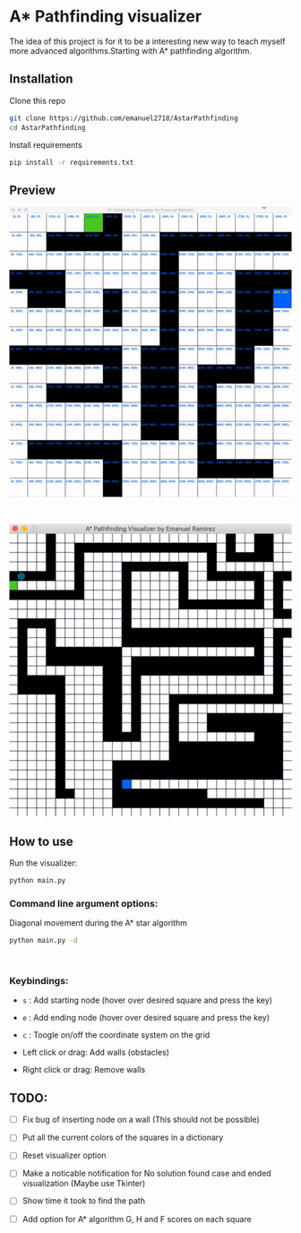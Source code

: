 # A* Pathfinding visualizer
The idea of this project is for it to be a interesting new way to teach myself more advanced algorithms.Starting with A* pathfinding algorithm.


## Installation

Clone this repo

```bash
git clone https://github.com/emanuel2718/AstarPathfinding
cd AstarPathfinding
```

Install requirements

```bash
pip install -r requirements.txt
```

## Preview

![Coordinate update](videos/coordinateUpdate.gif)

&nbsp;
&nbsp;

![Random case1](videos/case1.gif)



## How to use
Run the visualizer:
```bash
python main.py
```
### Command line argument options:

Diagonal movement during the A* star algorithm
```bash
python main.py -d
```

&nbsp;
### Keybindings:

- `s` : Add starting node (hover over desired square and press the key)

- `e` : Add ending node (hover over desired square and press the key)

- `c` : Toogle on/off the coordinate system on the grid

- Left click or drag: Add walls (obstacles)
- Right click or drag: Remove walls

## TODO:

- [ ] Fix bug of inserting node on a wall (This should not be possible)
- [ ] Put all the current colors of the squares in a dictionary
- [ ] Reset visualizer option
- [ ] Make a noticable notification for No solution found case and ended visualization (Maybe use Tkinter)
- [ ] Show time it took to find the path
- [ ] Add option for A* algorithm G, H and F scores on each square



